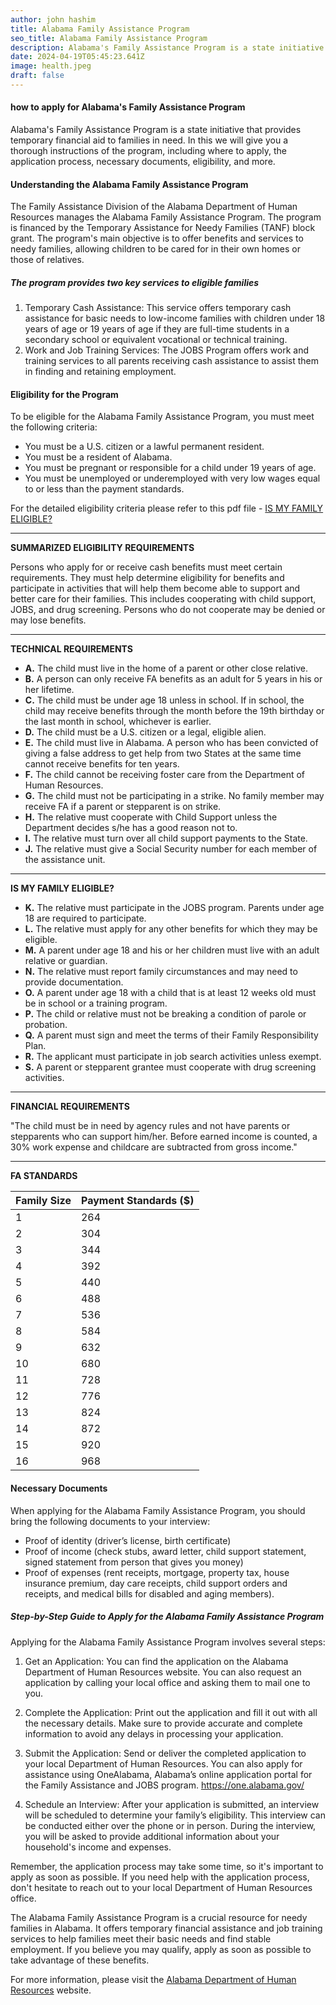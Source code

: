 ```yaml
---
author: john hashim
title: Alabama Family Assistance Program
seo_title: Alabama Family Assistance Program
description: Alabama's Family Assistance Program is a state initiative that provides temporary financial aid to families in need. In this we will give you a thorough instructions of the program, including where to apply, the application process, necessary documents, eligibility, and more.
date: 2024-04-19T05:45:23.641Z
image: health.jpeg
draft: false
---
```


#### how to apply for Alabama's Family Assistance Program

Alabama's Family Assistance Program is a state initiative that provides temporary financial aid to families in need. In this we will give you a thorough instructions of the program, including where to apply, the application process, necessary documents, eligibility, and more.

#### Understanding the Alabama Family Assistance Program

The Family Assistance Division of the Alabama Department of Human Resources manages the Alabama Family Assistance Program. The program is financed by the Temporary Assistance for Needy Families (TANF) block grant. The program's main objective is to offer benefits and services to needy families, allowing children to be cared for in their own homes or those of relatives.

##### The program provides two key services to eligible families

1. Temporary Cash Assistance: This service offers temporary cash assistance for basic needs to low-income families with children under 18 years of age or 19 years of age if they are full-time students in a secondary school or equivalent vocational or technical training.
2. Work and Job Training Services: The JOBS Program offers work and training services to all parents receiving cash assistance to assist them in finding and retaining employment.

#### Eligibility for the Program

To be eligible for the Alabama Family Assistance Program, you must meet the following criteria:

- You must be a U.S. citizen or a lawful permanent resident.
- You must be a resident of Alabama.
- You must be pregnant or responsible for a child under 19 years of age.
- You must be unemployed or underemployed with very low wages equal to or less than the payment standards.

For the detailed eligibility criteria please refer to this pdf file - [IS MY FAMILY ELIGIBLE?](https://dhr.alabama.gov/wp-content/uploads/2023/10/DHR-FAD-595-Oct.23.pdf)



---


**SUMMARIZED ELIGIBILITY REQUIREMENTS**

Persons who apply for or receive cash benefits must meet certain requirements. They must help determine eligibility for benefits and participate in activities that will help them become able to support and better care for their families. This includes cooperating with child support, JOBS, and drug screening. Persons who do not cooperate may be denied or may lose benefits.

---

**TECHNICAL REQUIREMENTS**

- **A.** The child must live in the home of a parent or other close relative.
- **B.** A person can only receive FA benefits as an adult for 5 years in his or her lifetime.
- **C.** The child must be under age 18 unless in school. If in school, the child may receive benefits through the month before the 19th birthday or the last month in school, whichever is earlier.
- **D.** The child must be a U.S. citizen or a legal, eligible alien.
- **E.** The child must live in Alabama. A person who has been convicted of giving a false address to get help from two States at the same time cannot receive benefits for ten years.
- **F.** The child cannot be receiving foster care from the Department of Human Resources.
- **G.** The child must not be participating in a strike. No family member may receive FA if a parent or stepparent is on strike.
- **H.** The relative must cooperate with Child Support unless the Department decides s/he has a good reason not to.
- **I.** The relative must turn over all child support payments to the State.
- **J.** The relative must give a Social Security number for each member of the assistance unit.

---

**IS MY FAMILY ELIGIBLE?**

- **K.** The relative must participate in the JOBS program. Parents under age 18 are required to participate.
- **L.** The relative must apply for any other benefits for which they may be eligible.
- **M.** A parent under age 18 and his or her children must live with an adult relative or guardian.
- **N.** The relative must report family circumstances and may need to provide documentation.
- **O.** A parent under age 18 with a child that is at least 12 weeks old must be in school or a training program.
- **P.** The child or relative must not be breaking a condition of parole or probation.
- **Q.** A parent must sign and meet the terms of their Family Responsibility Plan.
- **R.** The applicant must participate in job search activities unless exempt.
- **S.** A parent or stepparent grantee must cooperate with drug screening activities.

---

**FINANCIAL REQUIREMENTS**

"The child must be in need by agency rules and not have parents or stepparents who can support him/her. Before earned income is counted, a 30% work expense and childcare are subtracted from gross income."

---

**FA STANDARDS**

| Family Size | Payment Standards ($) |
|-------------|-----------------------|
| 1           | 264                   |
| 2           | 304                   |
| 3           | 344                   |
| 4           | 392                   |
| 5           | 440                   |
| 6           | 488                   |
| 7           | 536                   |
| 8           | 584                   |
| 9           | 632                   |
| 10          | 680                   |
| 11          | 728                   |
| 12          | 776                   |
| 13          | 824                   |
| 14          | 872                   |
| 15          | 920                   |
| 16          | 968                   |


#### Necessary Documents

When applying for the Alabama Family Assistance Program, you should bring the following documents to your interview:

- Proof of identity (driver’s license, birth certificate)
- Proof of income (check stubs, award letter, child support statement, signed statement from person that gives you money)
- Proof of expenses (rent receipts, mortgage, property tax, house insurance premium, day care receipts, child support orders and receipts, and medical bills for disabled and aging members).


##### Step-by-Step Guide to Apply for the Alabama Family Assistance Program

Applying for the Alabama Family Assistance Program involves several steps:

1. Get an Application: You can find the application on the Alabama Department of Human Resources website. You can also request an application by calling your local office and asking them to mail one to you.

2. Complete the Application: Print out the application and fill it out with all the necessary details. Make sure to provide accurate and complete information to avoid any delays in processing your application.

3. Submit the Application: Send or deliver the completed application to your local Department of Human Resources. You can also apply for assistance using OneAlabama, Alabama’s online application portal for the Family Assistance and JOBS program. https://one.alabama.gov/

4. Schedule an Interview: After your application is submitted, an interview will be scheduled to determine your family’s eligibility. This interview can be conducted either over the phone or in person. During the interview, you will be asked to provide additional information about your household's income and expenses.

Remember, the application process may take some time, so it's important to apply as soon as possible. If you need help with the application process, don't hesitate to reach out to your local Department of Human Resources office.


The Alabama Family Assistance Program is a crucial resource for needy families in Alabama. It offers temporary financial assistance and job training services to help families meet their basic needs and find stable employment. If you believe you may qualify, apply as soon as possible to take advantage of these benefits.

For more information, please visit the [Alabama Department of Human Resources](https://dhr.alabama.gov/) website.
